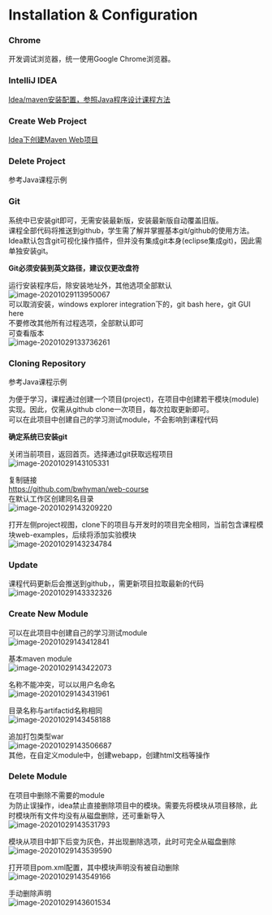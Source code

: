 # Installation & Configuration
### Chrome
开发调试浏览器，统一使用Google Chrome浏览器。

### IntelliJ IDEA

[Idea/maven安装配置，参照Java程序设计课程方法](https://github.com/bwhyman/java-course/blob/master/Home.md)

### Create Web Project
[Idea下创建Maven Web项目](https://mooc1.chaoxing.com/nodedetailcontroller/visitnodedetail?courseId=91374545&knowledgeId=368925223)

### Delete Project
参考Java课程示例  

### Git
系统中已安装git即可，无需安装最新版，安装最新版自动覆盖旧版。  
课程全部代码将推送到github，学生需了解并掌握基本git/github的使用方法。  
Idea默认包含git可视化操作插件，但并没有集成git本身(eclipse集成git)，因此需单独安装git。

**Git必须安装到英文路径，建议仅更改盘符**

运行安装程序后，除安装地址外，其他选项全部默认  
![image-20201029113950067](images/home/image-20201029113454399.png)  
可以取消安装，windows explorer integration下的，git bash here，git GUI here  
不要修改其他所有过程选项，全部默认即可  
可查看版本  
![image-20201029133736261](images/home/image-20201029133736261.png)

### Cloning Repository
参考Java课程示例  

为便于学习，课程通过创建一个项目(project)，在项目中创建若干模块(module)实现。因此，仅需从github clone一次项目，每次拉取更新即可。  
可以在此项目中创建自己的学习测试module，不会影响到课程代码

**确定系统已安装git**

关闭当前项目，返回首页。选择通过git获取远程项目  
![image-20201029143105331](images/home/image-20201029143105331.png)  

复制链接  
https://github.com/bwhyman/web-course  
在默认工作区创建同名目录  
![image-20201029143209220](images/home/image-20201029143209220.png)  

打开左侧project视图，clone下的项目与开发时的项目完全相同，当前包含课程模块web-examples，后续将添加实验模块  
![image-20201029143234784](images/home/image-20201029143234784.png)

### Update
课程代码更新后会推送到github，，需更新项目拉取最新的代码  
![image-20201029143332326](images/home/image-20201029143332326.png)

### Create New Module
可以在此项目中创建自己的学习测试module  
![image-20201029143412841](images/home/image-20201029143412841.png)  

基本maven module  
![image-20201029143422073](images/home/image-20201029143422073.png)  

名称不能冲突，可以以用户名命名  
![image-20201029143431961](images/home/image-20201029143431961.png)  

目录名称与artifactid名称相同  
![image-20201029143458188](images/home/image-20201029143458188.png)  

追加打包类型war  
![image-20201029143506687](images/home/image-20201029143506687.png)  
其他，在自定义module中，创建webapp，创建html文档等操作

### Delete Module
在项目中删除不需要的module  
为防止误操作，idea禁止直接删除项目中的模块。需要先将模块从项目移除，此时模块所有文件均没有从磁盘删除，还可重新导入  
![image-20201029143531793](images/home/image-20201029143531793.png)  

模块从项目中卸下后变为灰色，并出现删除选项，此时可完全从磁盘删除  
![image-20201029143539590](images/home/image-20201029143539590.png)  

打开项目pom.xml配置，其中模块声明没有被自动删除  
![image-20201029143549166](images/home/image-20201029143549166.png)  

手动删除声明  
![image-20201029143601534](images/home/image-20201029143601534.png)